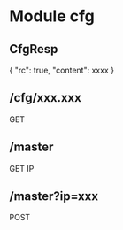 # Module cfg

## CfgResp

{
	"rc": true,
	"content": xxxx
}

## /cfg/xxx.xxx
GET


## /master
GET
IP

## /master?ip=xxx
POST
